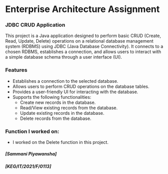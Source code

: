 # Enterprise Architecture Assignment

### JDBC CRUD Application

This project is a Java application designed to perform basic CRUD (Create, Read, Update, Delete) operations on a relational database management 
system (RDBMS) using JDBC (Java Database Connectivity). It connects to a chosen RDBMS, establishes a connection, and allows users to interact with a 
simple database schema through a user interface (UI).

### Features

- Establishes a connection to the selected database.
- Allows users to perform CRUD operations on the database tables.
- Provides a user-friendly UI for interacting with the database.
- Supports the following functionalities:
  - Create new records in the database.
  - Read/View existing records from the database.
  - Update existing records in the database.
  - Delete records from the database.

### Function I worked on: 
- I worked on the Delete function in this project.


##### [Sammani Piyawansha]
##### [KEG/IT/2021/F/0113]
